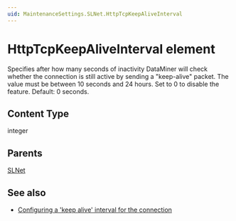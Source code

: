 ```yaml
---
uid: MaintenanceSettings.SLNet.HttpTcpKeepAliveInterval
---
```


# HttpTcpKeepAliveInterval element

Specifies after how many seconds of inactivity DataMiner will check whether the connection is still active by sending a "keep-alive" packet. The value must be between 10 seconds and 24 hours. Set to 0 to disable the feature. Default: 0 seconds.

## Content Type

integer

## Parents

[SLNet](xref:MaintenanceSettings.SLNet)

## See also

- [Configuring a 'keep alive' interval for the connection](xref:Configuration_of_DataMiner_processes#configuring-a-keep-alive-interval-for-the-connection)
